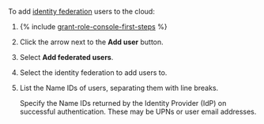 To add [identity federation](../../iam/concepts/users/identity-federations.md) users to the cloud:

1. {% include [grant-role-console-first-steps](grant-role-console-first-steps.md) %}

1. Click the arrow next to the **Add user** button.

1. Select **Add federated users**.

1. Select the identity federation to add users to.

1. List the Name IDs of users, separating them with line breaks.

    Specify the Name IDs returned by the Identity Provider (IdP) on successful authentication. These may be UPNs or user email addresses.

